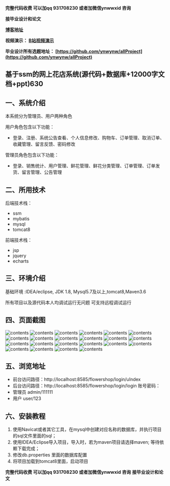 **完整代码收费  可以加qq 931708230 或者加微信ynwwxid 咨询**

**接毕业设计和论文**

**[博客地址](https://blog.csdn.net/2303_76227485/article/details/130954596)**

**视频演示：
[B站视频演示](https://space.bilibili.com/384537280)**

**毕业设计所有选题地址：
[https://github.com/ynwynw/allProject](https://github.com/ynwynw/allProject)**

## 基于ssm的网上花店系统(源代码+数据库+12000字文档+ppt)630

## 一、系统介绍

本系统分为管理员、用户两种角色

用户角色包含以下功能：
- 登录、注册、系统公告查看、个人信息修改、购物车、订单管理、取消订单、收藏管理、留言反馈、密码修改

管理员角色包含以下功能：
- 登录、销售统计、用户管理、鲜花管理、鲜花分类管理、订单管理、订单发货、留言管理、公告管理

## 二、所用技术

后端技术栈：

- ssm
- mybatis
- mysql
- tomcat8

前端技术栈：
- jsp
- jquery
- echarts



## 三、环境介绍

基础环境 :IDEA/eclipse, JDK 1.8, Mysql5.7及以上,tomcat8,Maven3.6

所有项目以及源代码本人均调试运行无问题 可支持远程调试运行

## 四、页面截图
![contents](./picture/img.png)
![contents](./picture/img_1.png)
![contents](./picture/picture1.png)
![contents](./picture/picture2.png)
![contents](./picture/picture3.png)
![contents](./picture/picture4.png)
![contents](./picture/picture5.png)
![contents](./picture/picture6.png)
![contents](./picture/picture7.png)
![contents](./picture/picture8.png)
![contents](./picture/picture9.png)
![contents](./picture/picture10.png)
![contents](./picture/picture11.png)
![contents](./picture/picture12.png)
![contents](./picture/picture13.png)
![contents](./picture/picture14.png)
![contents](./picture/picture15.png)
![contents](./picture/picture16.png)
![contents](./picture/picture17.png)
![contents](./picture/picture18.png)
![contents](./picture/picture19.png)
![contents](./picture/picture20.png)

## 五、浏览地址
- 前台访问路径：http://localhost:8585/flowershop/login/uIndex
- 后台访问路径：http://localhost:8585/flowershop/login/login
  账号密码：
- 管理员  admin/111111
- 用户    user/123

## 六、安装教程

1. 使用Navicat或者其它工具，在mysql中创建对应名称的数据库，并执行项目的sql文件里面的sql；
2. 使用IDEA/Eclipse导入项目，导入时，若为maven项目请选择maven; 等待依赖下载完成；
3. 修改db.properties 里面的数据库配置
4. 将项目加载到tomcat8里面，启动项目

**完整代码收费  可以加qq 931708230 或者加微信ynwwxid 咨询**
**接毕业设计和论文**





